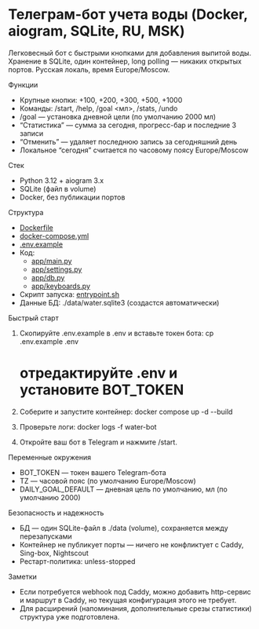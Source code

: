 # Телеграм-бот учета воды (Docker, aiogram, SQLite, RU, MSK)

Легковесный бот с быстрыми кнопками для добавления выпитой воды. Хранение в SQLite, один контейнер, long polling — никаких открытых портов. Русская локаль, время Europe/Moscow.

Функции
- Крупные кнопки: +100, +200, +300, +500, +1000
- Команды: /start, /help, /goal <мл>, /stats, /undo
- /goal — установка дневной цели (по умолчанию 2000 мл)
- “Статистика” — сумма за сегодня, прогресс-бар и последние 3 записи
- “Отменить” — удаляет последнюю запись за сегодняшний день
- Локальное “сегодня” считается по часовому поясу Europe/Moscow

Стек
- Python 3.12 + aiogram 3.x
- SQLite (файл в volume)
- Docker, без публикации портов

Структура
- [Dockerfile](Dockerfile:1)
- [docker-compose.yml](docker-compose.yml:1)
- [.env.example](.env.example:1)
- Код:
  - [app/main.py](app/main.py:1)
  - [app/settings.py](app/settings.py:1)
  - [app/db.py](app/db.py:1)
  - [app/keyboards.py](app/keyboards.py:1)
- Скрипт запуска: [entrypoint.sh](entrypoint.sh:1)
- Данные БД: ./data/water.sqlite3 (создастся автоматически)

Быстрый старт
1) Скопируйте .env.example в .env и вставьте токен бота:
   cp .env.example .env
   # отредактируйте .env и установите BOT_TOKEN

2) Соберите и запустите контейнер:
   docker compose up -d --build

3) Проверьте логи:
   docker logs -f water-bot

4) Откройте ваш бот в Telegram и нажмите /start.

Переменные окружения
- BOT_TOKEN — токен вашего Telegram-бота
- TZ — часовой пояс (по умолчанию Europe/Moscow)
- DAILY_GOAL_DEFAULT — дневная цель по умолчанию, мл (по умолчанию 2000)

Безопасность и надежность
- БД — один SQLite-файл в ./data (volume), сохраняется между перезапусками
- Контейнер не публикует порты — ничего не конфликтует с Caddy, Sing-box, Nightscout
- Рестарт-политика: unless-stopped

Заметки
- Если потребуется webhook под Caddy, можно добавить http-сервис и маршрут в Caddy, но текущая конфигурация этого не требует.
- Для расширений (напоминания, дополнительные срезы статистики) структура уже подготовлена.
